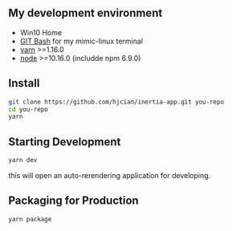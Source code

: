 
## My development environment
- Win10 Home
- [GIT Bash](https://gitforwindows.org/) for my mimic-linux terminal
- [yarn](https://yarnpkg.com/lang/en/docs/install/#windows-stable) >=1.16.0 
- [node](https://nodejs.org/zh-tw/download/) >=10.16.0 (includde npm 6.9.0)

## Install
```bash
git clone https://github.com/hjcian/inertia-app.git you-repo
cd you-repo
yarn
```

## Starting Development
```bash
yarn dev
```
this will open an auto-rerendering application for developing.

## Packaging for Production
```bash
yarn package
```

